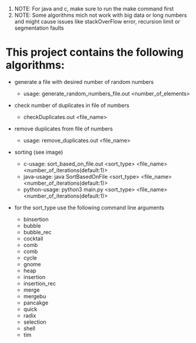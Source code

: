 1. NOTE: For java and c, make sure to run the make command first
2. NOTE: Some algorithms mich not work with big data or long numbers and might cause issues like stackOverFlow error, recursion limit or segmentation faults
# This project contains the following algorithms:
* generate a file with desired number of random numbers
	* usage: generate_random_numbers_file.out <number_of_elements>
* check number of duplicates in file of numbers
	* checkDuplicates.out <file_name>
* remove duplicates from file of numbers
	* usage: remove_duplicates.out <file_name>
* sorting (see image)
	* c-usage: sort_based_on_file.out <sort_type> <file_name> <number_of_iterations(default:1)>
	* java-usage: java SortBasedOnFile <sort_type> <file_name> <number_of_iterations(default:1)>
	* python-usage: python3 main.py <sort_type> <file_name> <number_of_iterations(default:1)>

* for the sort_type use the following command line arguments
	* binsertion
	* bubble
	* bubble_rec
	* cocktail
	* comb
	* comb
	* cycle
	* gnome
	* heap
	* insertion
	* insertion_rec
	* merge
	* mergebu
	* pancakge
	* quick
	* radix
	* selection
	* shell
	* tim

